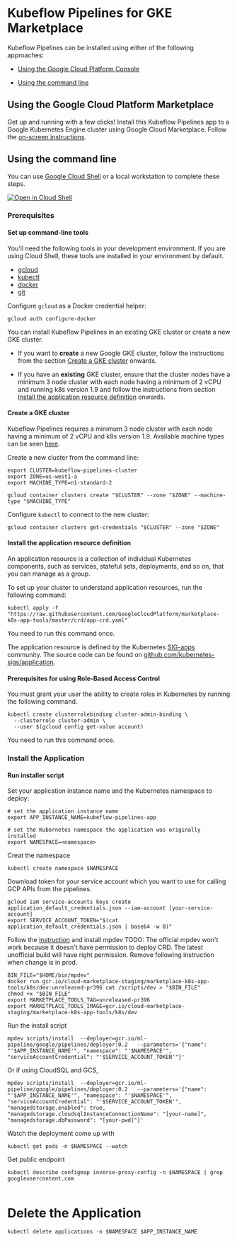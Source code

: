 # Kubeflow Pipelines for GKE Marketplace

Kubeflow Pipelines can be installed using either of the following approaches:

* [Using the Google Cloud Platform Console](#using-install-platform-console)

* [Using the command line](#using-install-command-line)


## <a name="using-install-platform-console"></a>Using the Google Cloud Platform Marketplace

Get up and running with a few clicks! Install this Kubeflow Pipelines app to a
Google Kubernetes Engine cluster using Google Cloud Marketplace. Follow the
[on-screen instructions](https://console.cloud.google.com/marketplace/details/google-cloud-ai-platform/kubeflow-pipelines).


## <a name="using-install-command-line"></a>Using the command line

You can use [Google Cloud Shell](https://cloud.google.com/shell/) or a local
workstation to complete these steps.


[![Open in Cloud Shell](http://gstatic.com/cloudssh/images/open-btn.svg)](https://console.cloud.google.com/cloudshell/editor?cloudshell_git_repo=https://github.com/kubeflow/pipelines&cloudshell_open_in_editor=README.md&cloudshell_working_dir=manifests/gcp_marketplace)


### Prerequisites

#### Set up command-line tools

You'll need the following tools in your development environment. If you are
using Cloud Shell, these tools are installed in your environment by default.

-   [gcloud](https://cloud.google.com/sdk/gcloud/)
-   [kubectl](https://kubernetes.io/docs/reference/kubectl/overview/)
-   [docker](https://docs.docker.com/install/)
-   [git](https://git-scm.com/book/en/v2/Getting-Started-Installing-Git)

Configure `gcloud` as a Docker credential helper:

```shell
gcloud auth configure-docker
```

You can install Kubeflow Pipelines in an existing GKE cluster or create a new GKE cluster. 

* If you want to **create** a new Google GKE cluster, follow the instructions from the section [Create a GKE cluster](#create-gke-cluster) onwards.

* If you have an **existing** GKE cluster, ensure that the cluster nodes have a minimum 3 node cluster with each node having a minimum of 2 vCPU and running k8s version 1.9 and follow the instructions from section [Install the application resource definition](#install-application-resource-definition) onwards.

#### <a name="create-gke-cluster"></a>Create a GKE cluster

Kubeflow Pipelines requires a minimum 3 node cluster with each node having a minimum of 2 vCPU and k8s version 1.9. Available machine types can be seen [here](https://cloud.google.com/compute/docs/machine-types).

Create a new cluster from the command line:

```shell
export CLUSTER=kubeflow-pipelines-cluster
export ZONE=us-west1-a
export MACHINE_TYPE=n1-standard-2

gcloud container clusters create "$CLUSTER" --zone "$ZONE" --machine-type "$MACHINE_TYPE"
```

Configure `kubectl` to connect to the new cluster:

```shell
gcloud container clusters get-credentials "$CLUSTER" --zone "$ZONE"
```

#### <a name="install-application-resource-definition"></a>Install the application resource definition

An application resource is a collection of individual Kubernetes components,
such as services, stateful sets, deployments, and so on, that you can manage as a group.

To set up your cluster to understand application resources, run the following command:

```shell
kubectl apply -f "https://raw.githubusercontent.com/GoogleCloudPlatform/marketplace-k8s-app-tools/master/crd/app-crd.yaml"
```

You need to run this command once.

The application resource is defined by the Kubernetes
[SIG-apps](https://github.com/kubernetes/community/tree/master/sig-apps)
community. The source code can be found on
[github.com/kubernetes-sigs/application](https://github.com/kubernetes-sigs/application).

#### Prerequisites for using Role-Based Access Control
You must grant your user the ability to create roles in Kubernetes by running the following command. 

```shell
kubectl create clusterrolebinding cluster-admin-binding \
  --clusterrole cluster-admin \
  --user $(gcloud config get-value account)
```

You need to run this command once.


### Install the Application

#### Run installer script
Set your application instance name and the Kubernetes namespace to deploy:

```shell
# set the application instance name
export APP_INSTANCE_NAME=kubeflow-pipelines-app

# set the Kubernetes namespace the application was originally installed
export NAMESPACE=<namespace>
```

Creat the namespace
```shell
kubectl create namespace $NAMESPACE
```

Download token for your service account which you want to use for calling GCP APIs from the pipelines.
```shell
gcloud iam service-accounts keys create application_default_credentials.json --iam-account [your-service-account]
export SERVICE_ACCOUNT_TOKEN="$(cat application_default_credentials.json | base64 -w 0)"
```

Follow the [instruction](https://github.com/GoogleCloudPlatform/marketplace-k8s-app-tools/blob/master/docs/tool-prerequisites.md#tool-prerequisites) and install mpdev
TODO: The official mpdev won't work because it doesn't have permission to deploy CRD. The latest unofficial build will have right permission. Remove following instruction when change is in prod.
```
BIN_FILE="$HOME/bin/mpdev"
docker run gcr.io/cloud-marketplace-staging/marketplace-k8s-app-tools/k8s/dev:unreleased-pr396 cat /scripts/dev > "$BIN_FILE"
chmod +x "$BIN_FILE"
export MARKETPLACE_TOOLS_TAG=unreleased-pr396
export MARKETPLACE_TOOLS_IMAGE=gcr.io/cloud-marketplace-staging/marketplace-k8s-app-tools/k8s/dev
```

Run the install script

```shell
mpdev scripts/install  --deployer=gcr.io/ml-pipeline/google/pipelines/deployer:0.2   --parameters='{"name": "'$APP_INSTANCE_NAME'", "namespace": "'$NAMESPACE'", "serviceAccountCredential": "'$SERVICE_ACCOUNT_TOKEN'"}'

```

Or if using CloudSQL and GCS,
```
mpdev scripts/install  --deployer=gcr.io/ml-pipeline/google/pipelines/deployer:0.2   --parameters='{"name": "'$APP_INSTANCE_NAME'", "namespace": "'$NAMESPACE'", "serviceAccountCredential": "'$SERVICE_ACCOUNT_TOKEN'", "managedstorage.enabled": true, "managedstorage.cloudsqlInstanceConnectionName": "[your-name]", "managedstorage.dbPassword": "[your-pwd]"}'
```

Watch the deployment come up with

```shell
kubectl get pods -n $NAMESPACE --watch
```

Get public endpoint
```shell
kubectl describe configmap inverse-proxy-config -n $NAMESPACE | grep googleusercontent.com
 
```

# Delete the Application

```shell
kubectl delete applications -n $NAMESPACE $APP_INSTANCE_NAME
```
